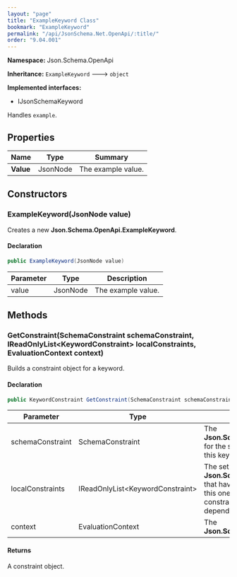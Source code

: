```yaml
---
layout: "page"
title: "ExampleKeyword Class"
bookmark: "ExampleKeyword"
permalink: "/api/JsonSchema.Net.OpenApi/:title/"
order: "9.04.001"
---
```

**Namespace:** Json.Schema.OpenApi

**Inheritance:**
`ExampleKeyword`
 🡒 
`object`

**Implemented interfaces:**

- IJsonSchemaKeyword

Handles `example`.

## Properties

| Name | Type | Summary |
|---|---|---|
| **Value** | JsonNode | The example value. |

## Constructors

### ExampleKeyword(JsonNode value)

Creates a new **Json.Schema.OpenApi.ExampleKeyword**.

#### Declaration

```c#
public ExampleKeyword(JsonNode value)
```

| Parameter | Type | Description |
|---|---|---|
| value | JsonNode | The example value. |


## Methods

### GetConstraint(SchemaConstraint schemaConstraint, IReadOnlyList\<KeywordConstraint\> localConstraints, EvaluationContext context)

Builds a constraint object for a keyword.

#### Declaration

```c#
public KeywordConstraint GetConstraint(SchemaConstraint schemaConstraint, IReadOnlyList<KeywordConstraint> localConstraints, EvaluationContext context)
```

| Parameter | Type | Description |
|---|---|---|
| schemaConstraint | SchemaConstraint | The **Json.Schema.SchemaConstraint** for the schema object that houses this keyword. |
| localConstraints | IReadOnlyList\<KeywordConstraint\> | The set of other **Json.Schema.KeywordConstraint**s that have been processed prior to this one. Will contain the constraints for keyword dependencies. |
| context | EvaluationContext | The **Json.Schema.EvaluationContext**. |


#### Returns

A constraint object.


